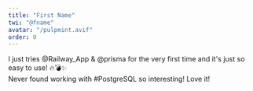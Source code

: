 ```yaml
---
title: "First Name"
twi: "@fname"
avatar: "/pulpmint.avif"
order: 0
---
```

<p class="text-[1.4rem]">
    <span class="inline-block">
        <span class="">I just tries </span>
        <span class="text-[#a667e4]">@Railway_App</span>
        <span class=""> &amp; </span>
        <span class="text-[#a667e4]">@prisma</span>
        <span class=""> for the very first time and it's just so easy to use! 🔥💣✨</span>
    </span>
    <br />
    <span class="inline-block mt-[1.6rem]">
        <span class="">Never found working with </span>
        <span class="text-pink-600">#PostgreSQL</span>
        <span class=""> so interesting! Love it!</span>
    </span>
</p>